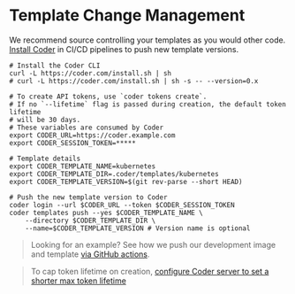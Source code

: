 # Template Change Management

We recommend source controlling your templates as you would other code. [Install Coder](../install/) in CI/CD pipelines to push new template versions.

```console
# Install the Coder CLI
curl -L https://coder.com/install.sh | sh
# curl -L https://coder.com/install.sh | sh -s -- --version=0.x

# To create API tokens, use `coder tokens create`.
# If no `--lifetime` flag is passed during creation, the default token lifetime
# will be 30 days.
# These variables are consumed by Coder
export CODER_URL=https://coder.example.com
export CODER_SESSION_TOKEN=*****

# Template details
export CODER_TEMPLATE_NAME=kubernetes
export CODER_TEMPLATE_DIR=.coder/templates/kubernetes
export CODER_TEMPLATE_VERSION=$(git rev-parse --short HEAD)

# Push the new template version to Coder
coder login --url $CODER_URL --token $CODER_SESSION_TOKEN
coder templates push --yes $CODER_TEMPLATE_NAME \
    --directory $CODER_TEMPLATE_DIR \
    --name=$CODER_TEMPLATE_VERSION # Version name is optional
```

> Looking for an example? See how we push our development image
> and template [via GitHub actions](https://github.com/coder/coder/blob/main/.github/workflows/dogfood.yaml).

> To cap token lifetime on creation, [configure Coder server to set a shorter max token lifetime](../cli/server.md#--max-token-lifetime)
